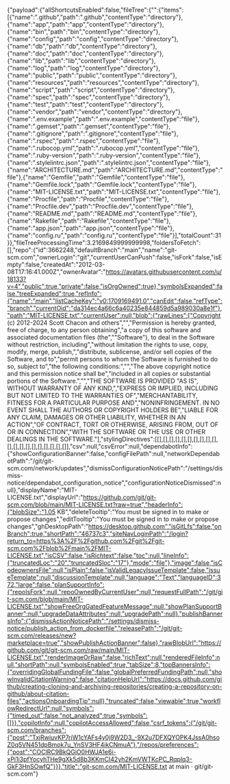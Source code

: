 {"payload":{"allShortcutsEnabled":false,"fileTree":{"":{"items":[{"name":".github","path":".github","contentType":"directory"},{"name":"app","path":"app","contentType":"directory"},{"name":"bin","path":"bin","contentType":"directory"},{"name":"config","path":"config","contentType":"directory"},{"name":"db","path":"db","contentType":"directory"},{"name":"doc","path":"doc","contentType":"directory"},{"name":"lib","path":"lib","contentType":"directory"},{"name":"log","path":"log","contentType":"directory"},{"name":"public","path":"public","contentType":"directory"},{"name":"resources","path":"resources","contentType":"directory"},{"name":"script","path":"script","contentType":"directory"},{"name":"spec","path":"spec","contentType":"directory"},{"name":"test","path":"test","contentType":"directory"},{"name":"vendor","path":"vendor","contentType":"directory"},{"name":".env.example","path":".env.example","contentType":"file"},{"name":".gemset","path":".gemset","contentType":"file"},{"name":".gitignore","path":".gitignore","contentType":"file"},{"name":".rspec","path":".rspec","contentType":"file"},{"name":".rubocop.yml","path":".rubocop.yml","contentType":"file"},{"name":".ruby-version","path":".ruby-version","contentType":"file"},{"name":".stylelintrc.json","path":".stylelintrc.json","contentType":"file"},{"name":"ARCHITECTURE.md","path":"ARCHITECTURE.md","contentType":"file"},{"name":"Gemfile","path":"Gemfile","contentType":"file"},{"name":"Gemfile.lock","path":"Gemfile.lock","contentType":"file"},{"name":"MIT-LICENSE.txt","path":"MIT-LICENSE.txt","contentType":"file"},{"name":"Procfile","path":"Procfile","contentType":"file"},{"name":"Procfile.dev","path":"Procfile.dev","contentType":"file"},{"name":"README.md","path":"README.md","contentType":"file"},{"name":"Rakefile","path":"Rakefile","contentType":"file"},{"name":"app.json","path":"app.json","contentType":"file"},{"name":"config.ru","path":"config.ru","contentType":"file"}],"totalCount":31}},"fileTreeProcessingTime":3.2169849999999998,"foldersToFetch":[],"repo":{"id":3662248,"defaultBranch":"main","name":"git-scm.com","ownerLogin":"git","currentUserCanPush":false,"isFork":false,"isEmpty":false,"createdAt":"2012-03-08T17:16:41.000Z","ownerAvatar":"https://avatars.githubusercontent.com/u/18133?v=4","public":true,"private":false,"isOrgOwned":true},"symbolsExpanded":false,"treeExpanded":true,"refInfo":{"name":"main","listCacheKey":"v0:1709169491.0","canEdit":false,"refType":"branch","currentOid":"da314ec4a66c6a40235e844859d5a989030a8e1f"},"path":"MIT-LICENSE.txt","currentUser":null,"blob":{"rawLines":["Copyright (c) 2012-2024 Scott Chacon and others","","Permission is hereby granted, free of charge, to any person obtaining","a copy of this software and associated documentation files (the","\"Software\"), to deal in the Software without restriction, including","without limitation the rights to use, copy, modify, merge, publish,","distribute, sublicense, and/or sell copies of the Software, and to","permit persons to whom the Software is furnished to do so, subject to","the following conditions:","","The above copyright notice and this permission notice shall be","included in all copies or substantial portions of the Software.","","THE SOFTWARE IS PROVIDED \"AS IS\", WITHOUT WARRANTY OF ANY KIND,","EXPRESS OR IMPLIED, INCLUDING BUT NOT LIMITED TO THE WARRANTIES OF","MERCHANTABILITY, FITNESS FOR A PARTICULAR PURPOSE AND","NONINFRINGEMENT. IN NO EVENT SHALL THE AUTHORS OR COPYRIGHT HOLDERS BE","LIABLE FOR ANY CLAIM, DAMAGES OR OTHER LIABILITY, WHETHER IN AN ACTION","OF CONTRACT, TORT OR OTHERWISE, ARISING FROM, OUT OF OR IN CONNECTION","WITH THE SOFTWARE OR THE USE OR OTHER DEALINGS IN THE SOFTWARE."],"stylingDirectives":[[],[],[],[],[],[],[],[],[],[],[],[],[],[],[],[],[],[],[],[]],"csv":null,"csvError":null,"dependabotInfo":{"showConfigurationBanner":false,"configFilePath":null,"networkDependabotPath":"/git/git-scm.com/network/updates","dismissConfigurationNoticePath":"/settings/dismiss-notice/dependabot_configuration_notice","configurationNoticeDismissed":null},"displayName":"MIT-LICENSE.txt","displayUrl":"https://github.com/git/git-scm.com/blob/main/MIT-LICENSE.txt?raw=true","headerInfo":{"blobSize":"1.05 KB","deleteTooltip":"You must be signed in to make or propose changes","editTooltip":"You must be signed in to make or propose changes","ghDesktopPath":"https://desktop.github.com","isGitLfs":false,"onBranch":true,"shortPath":"46737c3","siteNavLoginPath":"/login?return_to=https%3A%2F%2Fgithub.com%2Fgit%2Fgit-scm.com%2Fblob%2Fmain%2FMIT-LICENSE.txt","isCSV":false,"isRichtext":false,"toc":null,"lineInfo":{"truncatedLoc":"20","truncatedSloc":"17"},"mode":"file"},"image":false,"isCodeownersFile":null,"isPlain":false,"isValidLegacyIssueTemplate":false,"issueTemplate":null,"discussionTemplate":null,"language":"Text","languageID":372,"large":false,"planSupportInfo":{"repoIsFork":null,"repoOwnedByCurrentUser":null,"requestFullPath":"/git/git-scm.com/blob/main/MIT-LICENSE.txt","showFreeOrgGatedFeatureMessage":null,"showPlanSupportBanner":null,"upgradeDataAttributes":null,"upgradePath":null},"publishBannersInfo":{"dismissActionNoticePath":"/settings/dismiss-notice/publish_action_from_dockerfile","releasePath":"/git/git-scm.com/releases/new?marketplace=true","showPublishActionBanner":false},"rawBlobUrl":"https://github.com/git/git-scm.com/raw/main/MIT-LICENSE.txt","renderImageOrRaw":false,"richText":null,"renderedFileInfo":null,"shortPath":null,"symbolsEnabled":true,"tabSize":8,"topBannersInfo":{"overridingGlobalFundingFile":false,"globalPreferredFundingPath":null,"showInvalidCitationWarning":false,"citationHelpUrl":"https://docs.github.com/github/creating-cloning-and-archiving-repositories/creating-a-repository-on-github/about-citation-files","actionsOnboardingTip":null},"truncated":false,"viewable":true,"workflowRedirectUrl":null,"symbols":{"timed_out":false,"not_analyzed":true,"symbols":[]}},"copilotInfo":null,"copilotAccessAllowed":false,"csrf_tokens":{"/git/git-scm.com/branches":{"post":"TxjRwiuvKP7riW1cYAFs4y0j9W2D3_-9X2u7DFXQYOPK4JssA0hsoZ0q5VN451dpBmok7u_YnSV3HF4ikCNmuA"},"/repos/preferences":{"post":"COClRC9BkQGiO0HWJA1e6i-xPi1i3pfYocyhTHe9gXk5d8b3KKmCI42yh2KmVWTKcPC_Rqplq3-GkF3HnSOwfQ"}}},"title":"git-scm.com/MIT-LICENSE.txt at main · git/git-scm.com"}